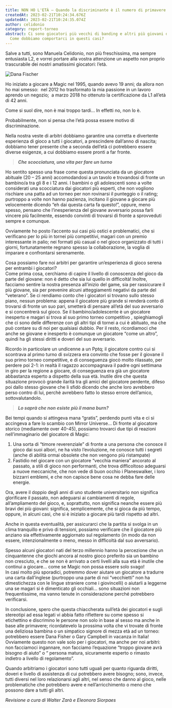 ```yaml
---
title: NON HO L'ETÀ – Quando la discriminante è il numero di primavere
createdAt: 2023-02-21T10:24:34.676Z
updatedAt: 2023-02-21T10:24:35.074Z
author: celidonio
category: report-torneo
abstract: Ci sono giocatori più vecchi di banding e altri più giovani di Jace.
  Come dobbiamo comportarci in questi casi?
---
```

Salve a tutti, sono Manuela Celidonio, non più freschissima, ma sempre entusiasta L2, e vorrei portare alla vostra attenzione un aspetto non proprio trascurabile dei nostri amatissimi giocatori: l’età.



![Dana Fischer](/uploads/dana_fischer_playing_at_grand_prix_los_angeles.jpg)

Ho iniziato a giocare a Magic nel 1995, quando avevo 19 anni; da allora non ho mai smesso:  nel 2012 ho trasformato la mia passione in un lavoro aprendo un negozio;  a marzo 2018 ho ottenuto la certificazione da L1 all’età di 42 anni.

Come si suol dire, non è mai troppo tardi... In effetti no, non lo è.

Probabilmente, non si pensa che l’età possa essere motivo di discriminazione.

Nella nostra veste di arbitri dobbiamo garantire una corretta e divertente esperienza di gioco a tutti i giocatori, a prescindere dall’anno di nascita;  dobbiamo tener presente che a seconda dell’età ci potrebbero essere diverse esigenze, a cui dobbiamo essere pronti a far fronte.

> ***Che scocciatura, una vita per fare un turno***

Ho sentito spesso una frase come questa pronunciata da un giocatore abituale (20 – 25 anni) accomodandosi a un tavolo e trovandosi di fronte un bambino/a tra gli 8 e i 12 anni.
I bambini o gli adolescenti sono a volte considerati una scocciatura dai giocatori più esperti, che non vogliono rischiare una patta ad un torneo per non rovinarsi il punteggio o il rating; purtroppo a volte non hanno pazienza, incitano il giovane a giocare più velocemente dicendo “eh dai questa carta fa questo!”, oppure, meno spesso, pensano che l’inesperienza del giovane avversario possa farli vincere più facilmente, essendo convinti di trovarsi di fronte a sprovveduti sempre e comunque.

Ovviamente ho posto l’accento sui casi più ostici e problematici, che si verificano per lo più in tornei più competitivi, magari con un premio interessante in palio; nei formati più casual o nel gioco organizzato di tutti i giorni, fortunatamente regnano spesso la collaborazione, la voglia di imparare e confrontarsi serenamente.

Cosa possiamo fare noi arbitri  per garantire un’esperienza di gioco serena per entrambi i giocatori?\
Come prima cosa, cerchiamo di capire il livello di conoscenza del  gioco da parte del giovane: non è detto che sia lui quello in difficoltà! Inoltre, facciamo sentire la nostra presenza all’inizio del game, sia per rassicurare il più giovane, sia per prevenire alcuni atteggiamenti negativi da parte del “veterano”.
Se ci rendiamo conto che i giocatori si trovano sullo stesso piano, nessun problema: appena il giocatore più grande si renderà conto di trovarsi di fronte un suo pari, smetterà di pensare all’età del suo avversario e si concentrerà sul gioco.
Se il bambino/adolescente è un giocatore inesperto e magari si trova al suo primo torneo competitivo , spieghiamogli che ci sono delle differenze con gli altri tipi di tornei a cui è abituato, ma che può contare su di noi per qualsiasi dubbio. Per il resto, ricordiamoci che anche se giovane e inesperto è comunque un giocatore “come un altro”, quindi ha gli stessi diritti e doveri del suo avversario.

Ricordo in particolare un undicenne a un Pptq; il giocatore contro cui si scontrava  al primo turno di svizzera era convinto che fosse per il giovane il suo primo torneo competitive, e di conseguenza giocò molto rilassato, per perdere poi 2-1: in realtà il ragazzo accompagnava il padre ogni settimana in giro per la regione a giocare, di conseguenza era già un giocatore abbastanza esperto a dispetto della sua età. Inutile dire che questa situazione provocò grande ilarità tra gli amici del giocatore perdente, difeso poi dallo stesso giovane che li sfidò dicendo che anche loro avrebbero perso contro di lui, perchè avrebbero fatto lo stesso errore dell’amico, sottovalutandolo.

> ***Lo saprà che non esiste più il mana burn?***

Bei tempi quando si attingeva mana “gratis”, perdendo punti vita e ci si accingeva a fare lo scambio con Mirror Universe…
Di fronte al giocatore storico (mediamente over 40-45), possiamo trovarci due tipi di reazioni nell’immaginario del giocatore di Magic:

1. Una sorta di “timore reverenziale” di fronte a una persona che conosce il gioco dai suoi albori, ne ha visto l’evoluzione, ne conosce tutti i segreti (anche di abilità ormai obsolete che non vengono più ristampate)
2. Fastidio nel giocare con un giocatore “vecchia maniera” ancorato al passato, a stili di gioco non performanti, che trova difficoltoso adeguarsi a nuove meccaniche, che non vede di buon occhio i Planeswalker, i loro bizzarri emblemi, e che non capisce bene cosa ne debba fare delle energie.

Ora, avere il doppio degli anni di uno studente universitario non significa glorificare il passato, non adeguarsi ai cambiamenti di regole, all’ampliamento del gioco, e, soprattutto, non significa neanche essere più bravi dei più giovani: significa, semplicemente, che si gioca da più tempo, oppure, in alcuni casi, che si è iniziato a giocare più tardi rispetto ad altri.

Anche in questa eventualità, per assicurarci  che la partita  si svolga in un clima  tranquillo e privo di tensioni, possiamo verificare che il giocatore più anziano sia effettivamente aggiornato sul regolamento (in modo da non essere, intenzionalmente o meno, messo in difficoltà dal suo avversario).

Spesso alcuni giocatori nati del terzo millennio  hanno la percezione che un cinquantenne che giochi ancora al nostro gioco preferito sia un bambino non cresciuto, e che se non è arrivato a certi livelli alla sua età è inutile che continui a giocare… come se Magic non possa essere solo svago!\
In casi molto più sporadici, potremmo dover aiutare un giocatore a tradurre una carta dall’inglese (purtroppo una parte di noi “vecchietti” non ha dimestichezza con le lingue straniere come i giovincelli) o aiutarli a leggerne una se magari si è dimenticato gli occhiali… sono situazioni non frequentissime, ma vanno tenute in considerazione perché potrebbero verificarsi.

In conclusione, spero che questa chiaccherata sull’età dei giocatori e sugli stereotipi ad essa legati vi abbia fatto  riflettere su come spesso si etichettino e discrimino le persone non solo in base al sesso ma anche in base alle primavere;  ricordatevelo la prossima volta che vi trovate di fronte una deliziosa bambina o un simpatico signore di mezza età ad un torneo: potrebbero essere Dana Fisher o Gary Campbell in vacanza in Italia! 
Ovviamente questo non vale solo per i giocatori, ma anche per noi arbitri: non facciamoci ingannare, non facciamo l’equazione “troppo giovane avrà bisogno di aiuto” o “ persona matura, sicuramente esperto o rimasto indietro a livello di regolamento”. 

Quando arbitriamo i giocatori sono tutti uguali per quanto riguarda diritti, doveri e livello di assistenza di cui potrebbero avere bisogno; sono, invece, tutti diversi nel loro relazionarsi agli altri, nel senso che danno al gioco, nelle problematiche che potrebbero avere e nell’arricchimento o meno che possono dare a tutti gli altri.

*Revisione a cura di Walter Zarà e Eleonora Siorpaes*